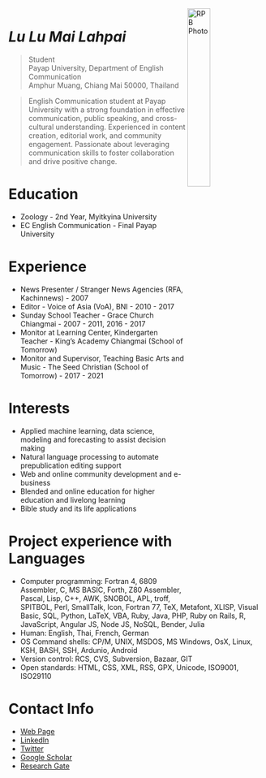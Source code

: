 <img src="file:///D:/2022%20photo/20210812_121049.jpg" alt="RPB Photo" align="right" width="30%"/>

# _Lu Lu Mai Lahpai_

> Student<br />
> Payap University, Department of English Communication<br />
> Amphur Muang, Chiang Mai 50000, Thailand<br />


> English Communication student at Payap University with a strong foundation in effective communication, public speaking, and cross-cultural understanding. Experienced in content creation, editorial work, and community engagement. Passionate about leveraging communication skills to foster collaboration and drive positive change.

# Education
* Zoology - 2nd Year, Myitkyina University
* EC English Communication - Final Payap University
  
# Experience
* News Presenter / Stranger News Agencies (RFA, Kachinnews) - 2007    
* Editor - Voice of Asia (VoA), BNI - 2010 - 2017
* Sunday School Teacher - Grace Church Chiangmai - 2007 - 2011, 2016 - 2017 
* Monitor at Learning Center, Kindergarten Teacher - King’s Academy Chiangmai (School of Tomorrow)
* Monitor and Supervisor, Teaching Basic Arts and Music - The Seed Christian (School of Tomorrow) - 2017 - 2021



# Interests
* Applied machine learning, data science, modeling and forecasting to assist decision making
* Natural language processing to automate prepublication editing support
* Web and online community development and e-business
* Blended and online education for higher education and livelong learning
* Bible study and its life applications

# Project experience with Languages
* Computer programming: Fortran 4, 6809 Assembler, C, MS BASIC, Forth, Z80 Assembler, Pascal, Lisp, C++, AWK, SNOBOL, APL, troff, SPITBOL, Perl, SmallTalk, Icon, Fortran 77, TeX, Metafont, XLISP, Visual Basic, SQL, Python, LaTeX, VBA, Ruby, Java, PHP, Ruby on Rails, R, JavaScript, Angular JS, Node JS, NoSQL, Bender, Julia
* Human: English, Thai, French, German
* OS Command shells: CP/M, UNIX, MSDOS, MS Windows, OsX, Linux, KSH, BASH, SSH, Ardunio, Android
* Version control: RCS, CVS, Subversion, Bazaar, GIT
* Open standards: HTML, CSS, XML, RSS, GPX, Unicode, ISO9001, ISO29110

# Contact Info
* [Web Page](https://rbatzing.github.io)
* [LinkedIn](https://www.linkedin.com/in/robert-batzinger)
* [Twitter](https://twitter.com/rbatz)
* [Google Scholar](https://scholar.google.com/citations?user=LYSacdYAAAAJ&hl=en)
* [Research Gate](https://www.researchgate.net/profile/Robert-Batzinger)



